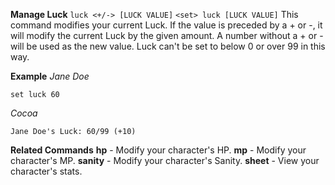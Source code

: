 **Manage Luck**
`luck <+/-> [LUCK VALUE]`
`<set> luck [LUCK VALUE]`
This command modifies your current Luck. If the value is preceded by a + or -, it will modify the current Luck by the given amount. A number without a + or - will be used as the new value. Luck can't be set to below 0 or over 99 in this way.

__Example__
*Jane Doe*
```
set luck 60
```
*Cocoa*
```
Jane Doe's Luck: 60/99 (+10)
```
__Related Commands__
**hp** - Modify your character's HP.
**mp** - Modify your character's MP.
**sanity** - Modify your character's Sanity.
**sheet** - View your character's stats.
